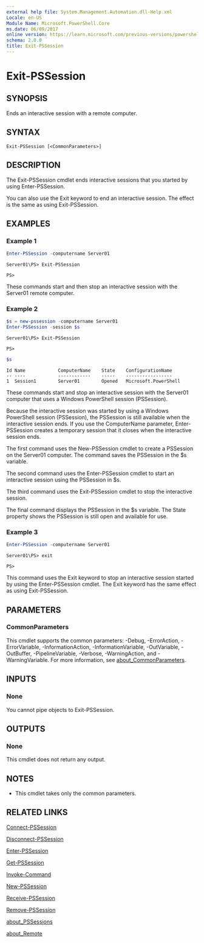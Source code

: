 ```yaml
---
external help file: System.Management.Automation.dll-Help.xml
Locale: en-US
Module Name: Microsoft.PowerShell.Core
ms.date: 06/09/2017
online version: https://learn.microsoft.com/previous-versions/powershell/module/microsoft.powershell.core/exit-pssession?view=powershell-4.0&WT.mc_id=ps-gethelp
schema: 2.0.0
title: Exit-PSSession
---
```

# Exit-PSSession

## SYNOPSIS

Ends an interactive session with a remote computer.

## SYNTAX

```
Exit-PSSession [<CommonParameters>]
```

## DESCRIPTION

The Exit-PSSession cmdlet ends interactive sessions that you started by using Enter-PSSession.

You can also use the Exit keyword to end an interactive session.
The effect is the same as using Exit-PSSession.

## EXAMPLES

### Example 1

```powershell
Enter-PSSession -computername Server01
```

```
Server01\PS> Exit-PSSession
```

```output
PS>
```

These commands start and then stop an interactive session with the Server01 remote computer.

### Example 2

```powershell
$s = new-pssession -computername Server01
Enter-PSSession -session $s
```

```
Server01\PS> Exit-PSSession
```

```output
PS>
```

```powershell
$s
```

```output
Id Name            ComputerName    State    ConfigurationName
-- ----            ------------    -----    -----------------
1  Session1        Server01        Opened   Microsoft.PowerShell
```

These commands start and stop an interactive session with the Server01 computer that uses a Windows PowerShell session (PSSession).

Because the interactive session was started by using a Windows PowerShell session (PSSession), the PSSession is still available when the interactive session ends.
If you use the ComputerName parameter, Enter-PSSession creates a temporary session that it closes when the interactive session ends.

The first command uses the New-PSSession cmdlet to create a PSSession on the Server01 computer.
The command saves the PSSession in the $s variable.

The second command uses the Enter-PSSession cmdlet to start an interactive session using the PSSession in $s.

The third command uses the Exit-PSSession cmdlet to stop the interactive session.

The final command displays the PSSession in the $s variable.
The State property shows the PSSession is still open and available for use.

### Example 3

```powershell
Enter-PSSession -computername Server01
```

```
Server01\PS> exit
```

```output
PS>
```

This command uses the Exit keyword to stop an interactive session started by using the Enter-PSSession cmdlet.
The Exit keyword has the same effect as using Exit-PSSession.

## PARAMETERS

### CommonParameters

This cmdlet supports the common parameters: -Debug, -ErrorAction, -ErrorVariable, -InformationAction, -InformationVariable, -OutVariable, -OutBuffer, -PipelineVariable, -Verbose, -WarningAction, and -WarningVariable. For more information, see [about_CommonParameters](https://go.microsoft.com/fwlink/?LinkID=113216).

## INPUTS

### None

You cannot pipe objects to Exit-PSSession.

## OUTPUTS

### None

This cmdlet does not return any output.

## NOTES

- This cmdlet takes only the common parameters.
## RELATED LINKS

[Connect-PSSession](Connect-PSSession.md)

[Disconnect-PSSession](Disconnect-PSSession.md)

[Enter-PSSession](Enter-PSSession.md)

[Get-PSSession](Get-PSSession.md)

[Invoke-Command](Invoke-Command.md)

[New-PSSession](New-PSSession.md)

[Receive-PSSession](Receive-PSSession.md)

[Remove-PSSession](Remove-PSSession.md)

[about_PSSessions](About/about_PSSessions.md)

[about_Remote](About/about_Remote.md)


